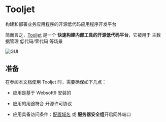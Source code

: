 # Tooljet

构建和部署业务应用程序的开源低代码应用程序开发平台

简而言之，[Tooljet](https://www.tooljet.com/) 是一个 **快速构建内部工具的开源低代码平台**，它被用于 主数据管理 低代码/零代码  等场景


![GUI](https://libs.websoft9.com/Websoft9/DocsPicture/zh/tooljet/tooljet-gui-websoft9.png)


## 准备

在参阅本文档使用 Tooljet 时，需要确保如下几点：

- 应用是基于 Websoft9 安装的

- 应用的用途符合 [](https://opensource.org/licenses/AGPL-3.0) 开源许可协议

- 应用具备访问条件：[配置域名](./guide/appsetdomain) 或 **服务器安全组**开启网外端口